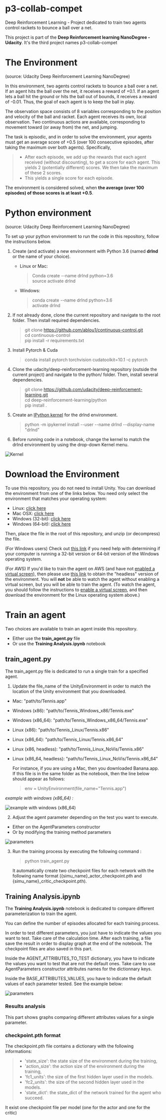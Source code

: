 # p3-collab-compet
Deep Reinforcement Learning - Project dedicated to train two agents control rackets to bounce a ball over a net.

This project is part of the **Deep Reinforcement learning NanoDegree - Udacity**. It's the third project names p3-collab-compet

# The Environment

(source: Udacity Deep Reinforcement Learning NanoDegree)

In this environment, two agents control rackets to bounce a ball over a net. If an agent hits the ball over the net, it receives a reward of +0.1. If an agent lets a ball hit the ground or hits the ball out of bounds, it receives a reward of -0.01. Thus, the goal of each agent is to keep the ball in play.

The observation space consists of 8 variables corresponding to the position and velocity of the ball and racket. Each agent receives its own, local observation. Two continuous actions are available, corresponding to movement toward (or away from) the net, and jumping.

The task is episodic, and in order to solve the environment, your agents must get an average score of +0.5 (over 100 consecutive episodes, after taking the maximum over both agents). Specifically,

> - After each episode, we add up the rewards that each agent received (without discounting), to get a score for each agent. This yields 2 (potentially different) scores. We then take the maximum of these 2 scores.
> - This yields a single score for each episode.

The environment is considered solved, when **the average (over 100 episodes) of those scores is at least +0.5**.

# Python environment

(source: Udacity Deep Reinforcement Learning NanoDegree)

To set up your python environment to run the code in this repository, follow the instructions below.

1. Create (and activate) a new environment with Python 3.6 (named **drlnd** or the name of your choice).
   - Linux or Mac:
     > Conda create --name drlnd python=3.6  
     > source activate drlnd
   - Windows:
     > conda create --name drlnd python=3.6  
	 > activate drlnd

2. If not already done, clone the current repository and navigate to the root folder. Then install required dependencies.
	> git clone https://github.com/ablou1/continuous-control.git  
	> cd continuous-control  
	> pip install -r requirements.txt

3. Install Pytorch & Cuda
	> conda install pytorch torchvision cudatoolkit=10.1 -c pytorch

4. Clone the udacity/deep-reinforcement-learning repository (outside the current project) and navigate to the python/ folder. Then, install several dependencies.
	> git clone https://github.com/udacity/deep-reinforcement-learning.git  
	> cd deep-reinforcement-learning/python  
	> pip install .

5. Create an [IPython kernel](https://ipython.readthedocs.io/en/stable/install/kernel_install.html) for the drlnd environment.
	> python -m ipykernel install --user --name drlnd --display-name "drlnd"

6. Before running code in a notebook, change the kernel to match the drlnd environment by using the drop-down Kernel menu.

![Kernel](kernel2.PNG)


# Download the Environment
To use this repository, you do not need to install Unity. You can download the environment from one of the links below. You need only select the environment that matches your operating system:
- Linux: [click here](https://s3-us-west-1.amazonaws.com/udacity-drlnd/P3/Tennis/Tennis_Linux.zip)
- Mac OSX: [click here](https://s3-us-west-1.amazonaws.com/udacity-drlnd/P3/Tennis/Tennis.app.zip)
- Windows (32-bit): [click here](https://s3-us-west-1.amazonaws.com/udacity-drlnd/P3/Tennis/Tennis_Windows_x86.zip)
- Windows (64-bit): [click here](https://s3-us-west-1.amazonaws.com/udacity-drlnd/P3/Tennis/Tennis_Windows_x86_64.zip)

Then, place the file in the root of this repository, and unzip (or decompress) the file.

(For Windows users) Check out [this link](https://support.microsoft.com/en-us/help/827218/how-to-determine-whether-a-computer-is-running-a-32-bit-version-or-64) if you need help with determining if your computer is running a 32-bit version or 64-bit version of the Windows operating system.

(For AWS) If you'd like to train the agent on AWS (and have not [enabled a virtual screen](https://github.com/Unity-Technologies/ml-agents/blob/master/docs/Training-on-Amazon-Web-Service.md)), then please use [this link](https://s3-us-west-1.amazonaws.com/udacity-drlnd/P1/Banana/Banana_Linux_NoVis.zip) to obtain the "headless" version of the environment. You will **not** be able to watch the agent without enabling a virtual screen, but you will be able to train the agent. (To watch the agent, you should follow the instructions to [enable a virtual screen](https://github.com/Unity-Technologies/ml-agents/blob/master/docs/Training-on-Amazon-Web-Service.md), and then download the environment for the Linux operating system above.)

# Train an agent

Two choices are available to train an agent inside this repository.
- Either use the **train_agent.py** file
- Or use the **Training Analysis.ipynb** notebook

## train_agent.py

The train_agent.py file is dedicated to run a single train for a specified agent.

1. Update the file_name of the UnityEnvironment in order to match the location of the Unity environment that you downloaded.
- Mac: "path/to/Tennis.app"
- Windows (x86): "path/to/Tennis_Windows_x86/Tennis.exe"
- Windows (x86_64): "path/to/Tennis_Windows_x86_64/Tennis.exe"
- Linux (x86): "path/to/Tennis_Linux/Tennis.x86"
- Linux (x86_64): "path/to/Tennis_Linux/Tennis.x86_64"
- Linux (x86, headless): "path/to/Tennis_Linux_NoVis/Tennis.x86"
- Linux (x86_64, headless): "path/to/Tennis_Linux_NoVis/Tennis.x86_64"

	For instance, if you are using a Mac, then you downloaded Banana.app. If this file is in the same folder as the notebook, then the line below should appear as follows:
	> env = UnityEnvironment(file_name="Tennis.app")

*example with windows (x86_64) :*

![example with windows (x86_64)](LoadEnvironment.PNG)

2. Adjust the agent parameter depending on the test you want to execute.
- Either on the AgentParameters constructor
- Or by modifying the training method parameters

![parameters](AdjustParameters.PNG)

3. Run the training process by executing the following command :
	> python train_agent.py

	It automatically create two checkpoint files for each network with the following name format ({simu_name}_actor_checkpoint.pth and {simu_name}_critic_checkpoint.pth).

## Training Analysis.ipynb
The **Training Analysis.ipynb** notebook is dedicated to compare different parameterization to train the agent.

You can define the number of episodes allocated for each training process.

In order to test different parameters, you just have to indicate the values you want to test. Take care of the calculation time. After each training, a file save the result in order to display graph at the end of the notebook. The checkpoint files are also saved in this part.

Inside the AGENT_ATTRIBUTES_TO_TEST dictionary, you have to indicate the values you want to test that are not the default ones. Take care to use AgentParameters constructor attributes names for the dictionnary keys.

Inside the BASE_ATTRIBUTES_VALUES, you have to indicate the default values of each parameter tested. See the example below:

![parameters](Parameters.PNG)

### Results analysis
This part shows graphs comparing different attributes values for a single parameter.

### checkpoint.pth format
The checkpoint.pth file contains a dictionary with the following informations:
> - 'state_size': the state size of the environment during the training,
> - 'action_size': the action size of the environment during the training,
> - 'fc1_units': the size of the first hidden layer used in the models.
> - 'fc2_units': the size of the second hidden layer used in the models.
> - 'state_dict': the state_dict of the network trained for the agent who succeed.

It exist one checkpoint file per model (one for the actor and one for the critic)